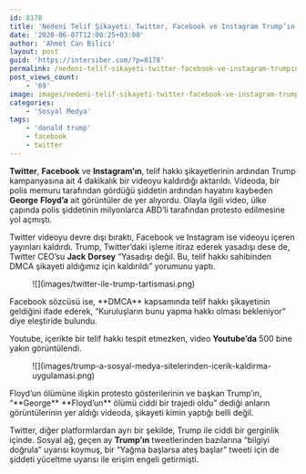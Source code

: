 ```yaml
---
id: 8178
title: 'Nedeni Telif Şikayeti: Twitter, Facebook ve Instagram Trump’ın Kampanya Videosunu Kaldırdı'
date: '2020-06-07T12:00:25+03:00'
author: 'Ahmet Can Bilici'
layout: post
guid: 'https://intersiber.com/?p=8178'
permalink: /nedeni-telif-sikayeti-twitter-facebook-ve-instagram-trumpin-kampanya-videosunu-kaldirdi/
post_views_count:
    - '69'
image: images/nedeni-telif-sikayeti-twitter-facebook-ve-instagram-trump-in-kampanya-videosunu-kaldirdi.png
categories:
    - 'Sosyal Medya'
tags:
    - 'donald trump'
    - facebook
    - twitter
---
```


**Twitter**, **Facebook** ve **Instagram’ın**, telif hakkı şikayetlerinin ardından Trump kampanyasına ait 4 dakikalık bir videoyu kaldırdığı aktarıldı. Videoda, bir polis memuru tarafından gördüğü şiddetin ardından hayatını kaybeden **George** **Floyd’a** ait görüntüler de yer alıyordu. Olayla ilgili video, ülke çapında polis şiddetinin milyonlarca ABD’li tarafından protesto edilmesine yol açmıştı.

Twitter videoyu devre dışı bıraktı, Facebook ve Instagram ise videoyu içeren yayınları kaldırdı. Trump, Twitter’daki işleme itiraz ederek yasadışı dese de, Twitter CEO’su **Jack** **Dorsey** “Yasadışı değil. Bu, telif hakkı sahibinden DMCA şikayeti aldığımız için kaldırıldı” yorumunu yaptı.

<figure class="wp-block-image size-large">![](images/twitter-ile-trump-tartismasi.png)</figure>Facebook sözcüsü ise, **DMCA** kapsamında telif hakkı şikayetinin geldiğini ifade ederek, “Kuruluşların bunu yapma hakkı olması bekleniyor” diye eleştiride bulundu.

Youtube, içerikte bir telif hakkı tespit etmezken, video **Youtube’da** 500 bine yakın görüntülendi.

<figure class="wp-block-image size-large">![](images/trump-a-sosyal-medya-sitelerinden-icerik-kaldirma-uygulamasi.png)</figure>Floyd’un ölümüne ilişkin protesto gösterilerinin ve başkan Trump’ın, “**George** **Floyd’un** ölümü ciddi bir trajedi oldu” dediği anların görüntülerinin yer aldığı videoda, şikayeti kimin yaptığı belli değil.

Twitter, diğer platformlardan ayrı bir şekilde, Trump ile ciddi bir gerginlik içinde. Sosyal ağ, geçen ay **Trump’ın** tweetlerinden bazılarına “bilgiyi doğrula” uyarısı koymuş, bir “Yağma başlarsa ateş başlar” tweeti için de şiddeti yüceltme uyarısı ile erişim engeli getirmişti.
